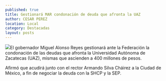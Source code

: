 ```yaml
---
published: true
title: Gestionará MAR condonación de deuda que afronta la UAZ
author: CESAR PEREZ
location: Local
category: Destacadas
layout: posts
---
```


![](http://i.imgur.com/if6Vhjjm.jpg)El gobernador Miguel Alonso Reyes gestionará ante la Federación la condonación de las deudas que afronta la Universidad Autónoma de Zacatecas (UAZ), mismas que ascienden a 400 millones de pesos. 

Afirmó que acudirá junto con el rector Armando Silva Cháirez a la Ciudad de México, a fin de negociar la deuda con la SHCP y la SEP.
